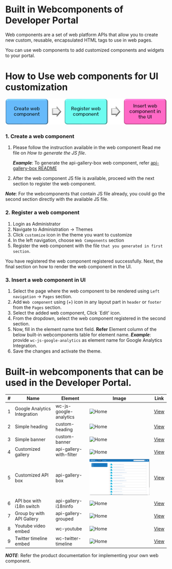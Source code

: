 Built in Webcomponents of Developer Portal 
===========================

Web components are a set of web platform APIs that allow you to create new custom, reusable,
encapsulated HTML tags to use in web pages.

You can use web components to add customized components and widgets to your portal.

How to Use web components for UI customization
============================================
![img.png](workflow.png)

### 1. Create a web component

   1. Please follow the instruction available in the web component Read me file on *How to generate the JS file*.
   
      ***Example***: To generate the api-gallery-box web component, refer [api-gallery-box README](api-gallery-box/README.md)
      
   2. After the web component JS file is available, proceed with the next section to register the web component.

   ***Note***: For the webcomponents that contain JS file already, you could go the second section directly with the available JS file.

### 2. Register a web component

   1. Login as Administrator
   2. Navigate to Administration -> Themes
   3. Click `customize` icon in the theme you want to customize
   4. In the left navigation, choose `Web Components` section
   5. Register the web component with the file `that you generated in first section`.
   
   You have registered the web component registered successfully.
   Next, the final section on how to render the web component in the UI.

### 3. Insert a web component in UI
   
   1. Select the page where the web component to be rendered using `Left navigation` -> `Pages` section.
   2. Add `Web component` using (+) icon in any layout part in `header` or `footer` from the `Pages` section.
   3. Select the added web component, Click `Edit' icon. 
   4. From the dropdown, select the web component registered in the second section. 
   5. Now, fill in the element name text field.
      **Refer** Element column of the below built-in webcomponents table for element name.
      ***Example***: provide `wc-js-google-analytics` as element name for Google Analytics Integration.
   6. Save the changes and activate the theme.

Built-in webcomponents that can be used in the Developer Portal.
==================================================================

| # | Name |  Element | Image      | Link |
|---| ---- | -------- |----------- | ---- |
| 1 | Google Analytics Integration | wc-js-google-analytics | ![Home](google-analytics/showcase.png) | [View](https://github.com/SoftwareAG/webmethods-developer-portal/raw/main/samples/web-components/google-analytics/src/js/google-analytics.js) |
| 2 | Simple heading | custom-heading | ![Home](heading/showcase.png) | [View](https://github.com/SoftwareAG/webmethods-developer-portal/tree/main/samples/web-components/heading) |
| 3 | Simple banner  | custom-banner | ![Home](banner/showcase.png) | [View](https://github.com/SoftwareAG/webmethods-developer-portal/tree/main/samples/web-components/banner) |
| 4 | Customized gallery  | api-gallery-with-filter | ![Home](api-gallery-with-filter/showcase.png) | [View](https://github.com/SoftwareAG/webmethods-developer-portal/tree/main/samples/web-components/api-gallery-with-filter) |
| 5 | Customized API box  | api-gallery-box | ![Home](api-gallery-box/showcase.png) | [View](https://github.com/SoftwareAG/webmethods-developer-portal/tree/main/samples/web-components/api-gallery-box) |
| 6 | API box with i18n switch  | api-gallery-i18ninfo | ![Home](api-gallery-i18n/sample.png) | [View](https://github.com/SoftwareAG/webmethods-developer-portal/tree/main/samples/web-components/api-gallery-i18n) |
| 7 | Group by with API Gallery  | api-gallery-grouped | ![Home](api-gallery-grouped/showcase.jpg) | [View](https://github.com/SoftwareAG/webmethods-developer-portal/tree/main/samples/web-components/api-gallery-grouped) |
| 8 | Youtube video embed  | wc-youtube | ![Home](youtube-video/showcase.png) | [View](https://github.com/SoftwareAG/webmethods-developer-portal/tree/main/samples/web-components/youtube-video) |
| 9 | Twitter timeline embed  | wc-twitter-timeline | ![Home](twitter-timeline/showcase.png) | [View](https://github.com/SoftwareAG/webmethods-developer-portal/tree/main/samples/web-components/twitter-timeline) |

***NOTE***:
Refer the product documentation for implementing your own web component.
